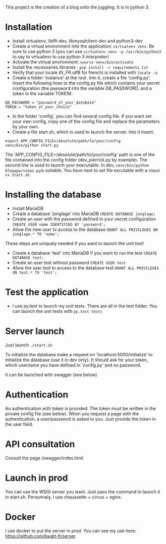 This project is the creation of a blog onto the juggling. It is in python 3.

# Installation

* Install virtualenv, libffi-dev, libmysqlclient-dev and python3-dev
* Create a virtual environment into the application: `virtualenv venv`. Be sure to use python 3 (you can use `virtualenv venv -p /usr/bin/python3` to say to virtualenv to use python 3 interpreter)
* Activate the virtual environment: `source venv/bin/activate`
* Install the necessaries libraries : `pip install -r requirements.txt`
* Verify that your locale (fr_FR.utf8 for french) is installed with `locale -a`
* Create a folder 'instance' at the root. Into it, create a file 'config.py'. Insert the following lines to the config.py file which contains your secret configuration (the password into the variable DB_PASSWORD, and a token in the variable TOKEN):
```
DB_PASSWORD = "password_of_your_database"
TOKEN = "token_of_your_choice"
```
* In the folder 'config', you can find several config file. If you want set your own config, copy one of the config file and replace the parameters by your own.
* Create a file start.sh, which is used to launch the server. Into it insert:
```
export APP_CONFIG_FILE=/absolute/path/to/your/config
venv/bin/python start.py
```
The 'APP_CONFIG_FILE=/absolute/path/to/your/config' path is one of the file contained into the config folder (dev_pierrick.py by example).
The second line is used to launch your executable. In dev, `venv/bin/python blogapp/views.py`is suitable.
You have next to set file excutable with a `chmod +x start.sh`

# Installing the database

* Install MariaDB
* Create a database 'jonglage' into MariaDB `CREATE DATABASE jonglage;`
* Create an user with the password defined in your secret configuration `CREATE USER name IDENTIFIED BY 'password';`
* Allow the new user to access to the database `GRANT ALL PRIVILEGES ON jonglage.* TO 'name';`

These steps are uniquely needed if you want to launch the unit test!
* Create a database 'test' into MariaDB if you want to run the test `CREATE DATABASE test;`
* Create an user test without password `CREATE USER test`
* Allow the user test to access to the database test `GRANT ALL PRIVILEGES ON test.* TO 'test';`

# Test the application

* I use py.test to launch my unit tests. There are all in the test folder. You can launch the unit tests with `py.test tests`

# Server launch

Just launch `./start.sh`

To initialize the database make a request on 'localhost:5000/initialize' to initialize the database (use it in dev only). It should ask for your token, which username you have defined in 'config.py' and no password.

It can be launched with swagger (see below)

# Authentication

An authentication with token is provided. The token must be written in the private config file (see below). When you request a page with the authentication, a user/password is asked to you. Just provide the token in the user field.

# API consultation

Consult the page /swagger/index.html

# Launch in prod

You can use the WSGI server you want. Just pass the command to launch it in start.sh. Personnaly, I use chaussette + circus + nginx.

# Docker

I use docker to put the server in prod. You can see my use here: https://github.com/bwatt-fr/server
